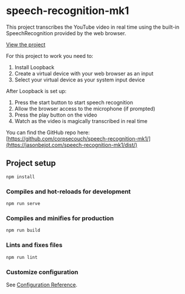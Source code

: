 # speech-recognition-mk1

This project transcribes the YouTube video in real time using the built-in SpeechRecognition provided by the web browser.

[View the project](https://jasonbejot.com/speech-recognition-mk1/dist/)

For this project to work you need to:
1. Install Loopback
2. Create a virtual device with your web browser as an input
3. Select your virtual device as your system input device

After Loopback is set up:
1. Press the start button to start speech recognition
2. Allow the browser access to the microphone (if prompted)
3. Press the play button on the video
4. Watch as the video is magically transcribed in real time

You can find the GitHub repo here:
[https://github.com/corpsecouch/speech-recognition-mk1/](https://jasonbejot.com/speech-recognition-mk1/dist/)

## Project setup
```
npm install
```

### Compiles and hot-reloads for development
```
npm run serve
```

### Compiles and minifies for production
```
npm run build
```

### Lints and fixes files
```
npm run lint
```

### Customize configuration
See [Configuration Reference](https://cli.vuejs.org/config/).
